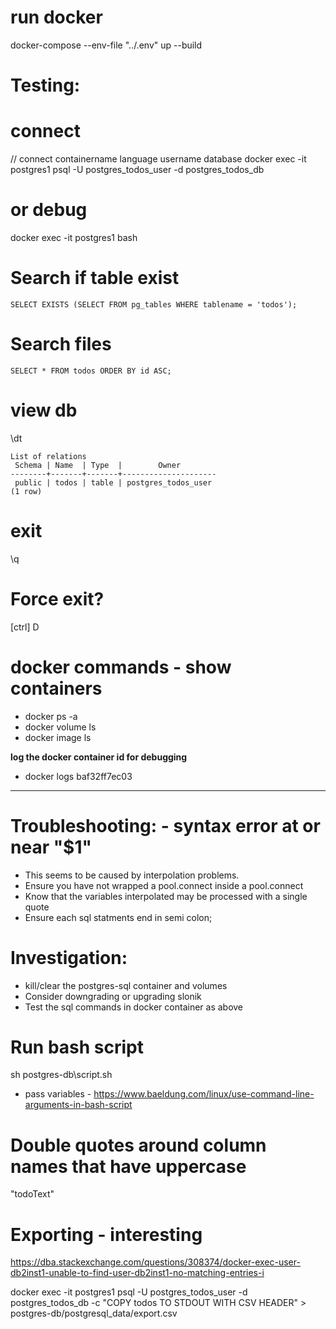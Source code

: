 # run docker
 docker-compose --env-file \"../.env\" up --build

# Testing:
# connect
// connect      containername  language username               database
docker exec -it postgres1          psql     -U postgres_todos_user -d postgres_todos_db

# or debug
docker exec -it postgres1 bash

# Search if table exist
```
SELECT EXISTS (SELECT FROM pg_tables WHERE tablename = 'todos');
```

# Search files 
```
SELECT * FROM todos ORDER BY id ASC;
```

# view db
\dt

```
List of relations
 Schema | Name  | Type  |        Owner
--------+-------+-------+---------------------
 public | todos | table | postgres_todos_user
(1 row)
```
# exit
\q

# Force exit?
[ctrl] D 

# docker commands - show containers
- docker ps -a
- docker volume ls
- docker image ls

**log the docker container id for debugging**
- docker logs baf32ff7ec03

------------------------------------------
# Troubleshooting: - syntax error at or near "$1"
- This seems to be caused by interpolation problems.
- Ensure you have not wrapped a pool.connect inside a pool.connect
- Know that the variables interpolated may be processed with a single quote
- Ensure each sql statments end in semi colon;

# Investigation:
- kill/clear the postgres-sql container and volumes
- Consider downgrading or upgrading slonik
- Test the sql commands in docker container as above

# Run bash script
sh postgres-db\script.sh
- pass variables - https://www.baeldung.com/linux/use-command-line-arguments-in-bash-script

# Double quotes around column names that have uppercase
"todoText"

# Exporting - interesting
https://dba.stackexchange.com/questions/308374/docker-exec-user-db2inst1-unable-to-find-user-db2inst1-no-matching-entries-i

docker exec -it postgres1 psql -U postgres_todos_user -d postgres_todos_db -c "COPY todos TO STDOUT WITH CSV HEADER" > postgres-db/postgresql_data/export.csv